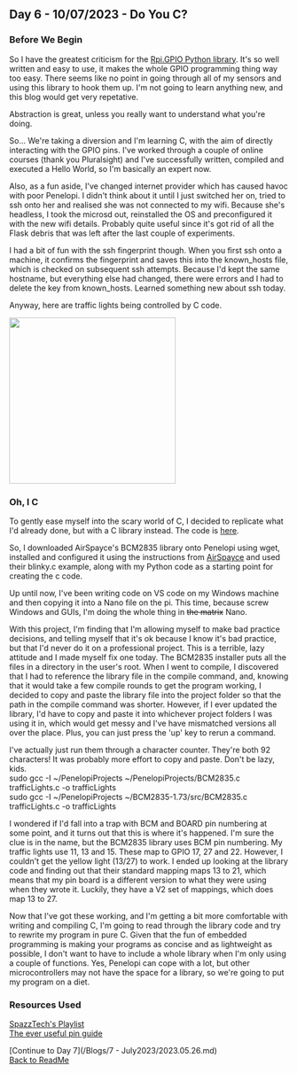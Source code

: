 ## Day 6 - 10/07/2023 - Do You C?

### Before We Begin
So I have the greatest criticism for the [Rpi.GPIO Python library](https://pypi.org/project/RPi.GPIO/). It's so well written and easy to use, it makes the whole GPIO programming thing way too easy. There seems like no point in going through all of my sensors and using this library to hook them up. I'm not going to learn anything new, and this blog would get very repetative.

Abstraction is great, unless you really want to understand what you're doing.

So... We're taking a diversion and I'm learning C, with the aim of directly interacting with the GPIO pins. I've worked through a couple of online courses (thank you Pluralsight) and I've successfully written, compiled and executed a Hello World, so I'm basically an expert now.

Also, as a fun aside, I've changed internet provider which has caused havoc with poor Penelopi. I didn't think about it until I just switched her on, tried to ssh onto her and realised she was not connected to my wifi. Because she's headless, I took the microsd out, reinstalled the OS and preconfigured it with the new wifi details. Probably quite useful since it's got rid of all the Flask debris that was left after the last couple of experiments.

I had a bit of fun with the ssh fingerprint though. When you first ssh onto a machine, it confirms the fingerprint and saves this into the known_hosts file, which is checked on subsequent ssh attempts. Because I'd kept the same hostname, but everything else had changed, there were errors and I had to delete the key from known_hosts. Learned something new about ssh today.

Anyway, here are traffic lights being controlled by C code.  

<img src="/Images/TrafficLightsC.gif" width="300">


### Oh, I C
To gently ease myself into the scary world of C, I decided to replicate what I'd already done, but with a C library instead. The code is [here](/CScripts/trafficLights.c).

So, I downloaded AirSpayce's BCM2835 library onto Penelopi using wget, installed and configured it using the instructions from [AirSpayce](http://airspayce.com/mikem/BCM2835/) and used their blinky.c example, along with my Python code as a starting point for creating the c code.

Up until now, I've been writing code on VS code on my Windows machine and then copying it into a Nano file on the pi. This time, because screw Windows and GUIs, I'm doing the whole thing in ~~the matrix~~ Nano.

With this project, I'm finding that I'm allowing myself to make bad practice decisions, and telling myself that it's ok because I know it's bad practice, but that I'd never do it on a professional project. This is a terrible, lazy attitude and I made myself fix one today. The BCM2835 installer puts all the files in a directory in the user's root. When I went to compile, I discovered that I had to reference the library file in the compile command, and, knowing that it would take a few compile rounds to get the program working, I decided to copy and paste the library file into the project folder so that the path in the compile command was shorter. However, if I ever updated the library, I'd have to copy and paste it into whichever project folders I was using it in, which would get messy and I've have mismatched versions all over the place. Plus, you can just press the 'up' key to rerun a command.

I've actually just run them through a character counter. They're both 92 characters! It was probably more effort to copy and paste. Don't be lazy, kids.  
sudo gcc -I ~/PenelopiProjects ~/PenelopiProjects/BCM2835.c trafficLights.c -o trafficLights  
sudo gcc -I ~/PenelopiProjects ~/BCM2835-1.73/src/BCM2835.c trafficLights.c -o trafficLights

I wondered if I'd fall into a trap with BCM and BOARD pin numbering at some point, and it turns out that this is where it's happened. I'm sure the clue is in the name, but the BCM2835 library uses BCM pin numbering. My traffic lights use 11, 13 and 15. These map to GPIO 17, 27 and 22. However, I couldn't get the yellow light (13/27) to work. I ended up looking at the library code and finding out that their standard mapping maps 13 to 21, which means that my pin board is a different version to what they were using when they wrote it. Luckily, they have a V2 set of mappings, which does map 13 to 27.

Now that I've got these working, and I'm getting a bit more comfortable with writing and compiling C, I'm going to read through the library code and try to rewrite my program in pure C. Given that the fun of embedded programming is making your programs as concise and as lightweight as possible, I don't want to have to include a whole library when I'm only using a couple of functions. Yes, Penelopi can cope with a lot, but other microcontrollers may not have the space for a library, so we're going to put my program on a diet.

### Resources Used
[SpazzTech's Playlist](https://www.youtube.com/watch?v=jlM9KoWyPv0&list=PL-6WIzdGN7xQdIvyCtQUhmflKNsidxfwX&index=5&ab_channel=SpazzTech)  
[The ever useful pin guide](https://pinout.xyz/)  

[Continue to Day 7](/Blogs/7 - July2023/2023.05.26.md)  
[Back to ReadMe](/README.md)